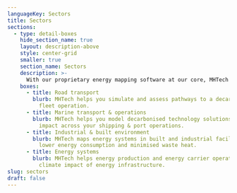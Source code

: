 ```yaml
---
languageKey: Sectors
title: Sectors
sections:
  - type: detail-boxes
    hide_section_name: true
    layout: description-above
    style: center-grid
    smaller: true
    section_name: Sectors
    description: >-
      With our proprietary energy mapping software at our core, MHTech enables innovative and forward-thinking companies to decarbonise complex energy systems across transport, energy systems, industry & built environment.
    boxes:
      - title: Road transport
        blurb: MHTech helps you simulate and assess pathways to a decarbonised road
          fleet operation.
      - title: Marine transport & operations
        blurb: MHTech helps you model decarbonised technology solutions and emissions
          impact across your shipping & port operations.
      - title: Industrial & built environment
        blurb: MHTech maps energy systems in built and industrial facilities to target
          lower energy consumption and minimised waste heat.
      - title: Energy systems
        blurb: MHTech helps energy production and energy carrier operators to reduce
          climate impact of energy infrastructure.
slug: sectors
draft: false
---
```


